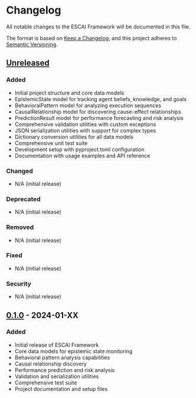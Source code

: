 # Changelog

All notable changes to the ESCAI Framework will be documented in this file.

The format is based on [Keep a Changelog](https://keepachangelog.com/en/1.0.0/),
and this project adheres to [Semantic Versioning](https://semver.org/spec/v2.0.0.html).

## [Unreleased]

### Added

- Initial project structure and core data models
- EpistemicState model for tracking agent beliefs, knowledge, and goals
- BehavioralPattern model for analyzing execution sequences
- CausalRelationship model for discovering cause-effect relationships
- PredictionResult model for performance forecasting and risk analysis
- Comprehensive validation utilities with custom exceptions
- JSON serialization utilities with support for complex types
- Dictionary conversion utilities for all data models
- Comprehensive unit test suite
- Development setup with pyproject.toml configuration
- Documentation with usage examples and API reference

### Changed

- N/A (initial release)

### Deprecated

- N/A (initial release)

### Removed

- N/A (initial release)

### Fixed

- N/A (initial release)

### Security

- N/A (initial release)

## [0.1.0] - 2024-01-XX

### Added

- Initial release of ESCAI Framework
- Core data models for epistemic state monitoring
- Behavioral pattern analysis capabilities
- Causal relationship discovery
- Performance prediction and risk analysis
- Validation and serialization utilities
- Comprehensive test suite
- Project documentation and setup files

[Unreleased]: https://github.com/Sonlux/ESCAI/compare/v0.1.0...HEAD
[0.1.0]: https://github.com/Sonlux/ESCAI/releases/tag/v0.1.0
